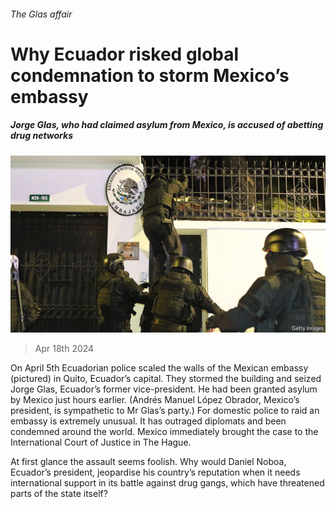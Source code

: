 ###### The Glas affair

# Why Ecuador risked global condemnation to storm Mexico’s embassy 

##### Jorge Glas, who had claimed asylum from Mexico, is accused of abetting drug networks 

![image](images/20240420_AMP002.jpg) 

> Apr 18th 2024 

On April 5th Ecuadorian police scaled the walls of the Mexican embassy (pictured) in Quito, Ecuador’s capital. They stormed the building and seized Jorge Glas, Ecuador’s former vice-president. He had been granted asylum by Mexico just hours earlier. (Andrés Manuel López Obrador, Mexico’s president, is sympathetic to Mr Glas’s party.) For domestic police to raid an embassy is extremely unusual. It has outraged diplomats and been condemned around the world. Mexico immediately brought the case to the International Court of Justice in The Hague. 

At first glance the assault seems foolish. Why would Daniel Noboa, Ecuador’s president, jeopardise his country’s reputation when it needs international support in its battle against drug gangs, which have threatened parts of the state itself? 

